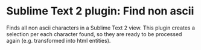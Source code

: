 Sublime Text 2 plugin: Find non ascii
=====================================

Finds all non ascii characters in a Sublime Text 2 view.
This plugin creates a selection per each character found, so they are ready to be processed again (e.g. transformed into html entities).
